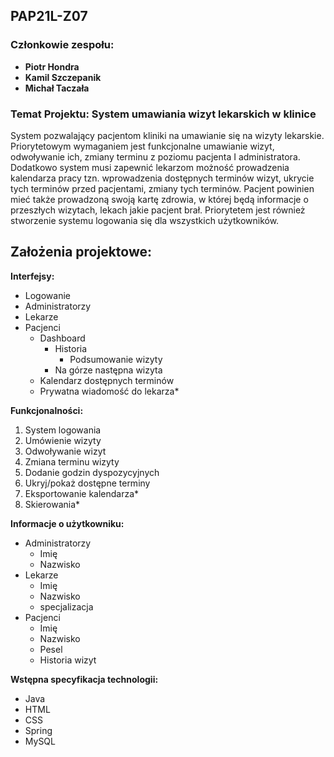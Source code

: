 ## PAP21L-Z07
### Członkowie zespołu:
- **Piotr Hondra**
- **Kamil Szczepanik**
- **Michał Taczała**

### Temat Projektu: **System umawiania wizyt lekarskich w klinice**
System pozwalający pacjentom kliniki na umawianie się na wizyty lekarskie. Priorytetowym wymaganiem jest funkcjonalne umawianie wizyt, odwoływanie ich, zmiany terminu z poziomu pacjenta I administratora. Dodatkowo system musi zapewnić lekarzom możność  prowadzenia kalendarza pracy tzn. wprowadzenia dostępnych terminów wizyt, ukrycie tych terminów przed pacjentami, zmiany tych terminów. Pacjent powinien mieć także prowadzoną swoją kartę zdrowia, w której będą informacje o przeszłych wizytach, lekach jakie pacjent brał. Priorytetem jest również stworzenie systemu logowania się dla wszystkich użytkowników. 


## Założenia projektowe:

**Interfejsy:**

- Logowanie
- Administratorzy
- Lekarze
- Pacjenci
  - Dashboard
    - Historia
      - Podsumowanie wizyty
    - Na górze następna wizyta
  - Kalendarz dostępnych terminów
  - Prywatna wiadomość do lekarza\*

**Funkcjonalności:**

1. System logowania
2. Umówienie wizyty
3. Odwoływanie wizyt
4. Zmiana terminu wizyty
5. Dodanie godzin dyspozycyjnych
6. Ukryj/pokaż dostępne terminy
7. Eksportowanie kalendarza\*
8. Skierowania\*

**Informacje o użytkowniku:**

- Administratorzy
  - Imię
  - Nazwisko
- Lekarze
  - Imię
  - Nazwisko
  - specjalizacja
- Pacjenci
  - Imię
  - Nazwisko
  - Pesel
  - Historia wizyt


**Wstępna specyfikacja technologii:**

- Java
- HTML
- CSS
- Spring
- MySQL
